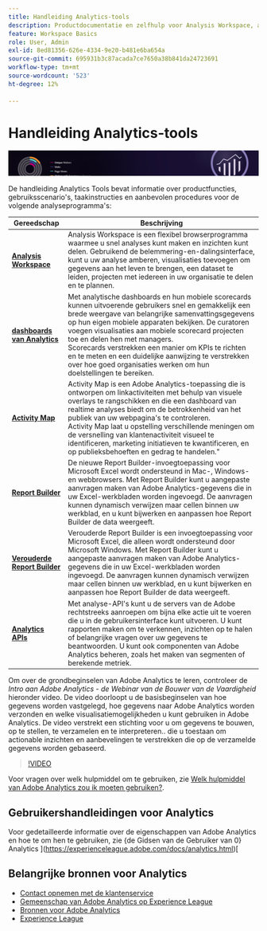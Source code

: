 ```yaml
---
title: Handleiding Analytics-tools
description: Productdocumentatie en zelfhulp voor Analysis Workspace, analytische dashboards (mobiele app), Activity Map, Report Builder, rapportage-API en rapporten en analyse.
feature: Workspace Basics
role: User, Admin
exl-id: 8ed81356-626e-4334-9e20-b481e6ba654a
source-git-commit: 695931b3c87acada7ce7650a38b841da24723691
workflow-type: tm+mt
source-wordcount: '523'
ht-degree: 12%

---
```


# Handleiding Analytics-tools

![Banner](../../assets/doc_banner_analyze.png)

De handleiding Analytics Tools bevat informatie over productfuncties, gebruiksscenario&#39;s, taakinstructies en aanbevolen procedures voor de volgende analyseprogramma&#39;s:

| Gereedschap | Beschrijving |
|-----------|----------------|
| **[Analysis Workspace ](https://experienceleague.adobe.com/docs/analytics/analyze/analysis-workspace/home.html)** | Analysis Workspace is een flexibel browserprogramma waarmee u snel analyses kunt maken en inzichten kunt delen. Gebruikend de belemmering-en-dalingsinterface, kunt u uw analyse amberen, visualisaties toevoegen om gegevens aan het leven te brengen, een dataset te leiden, projecten met iedereen in uw organisatie te delen en te plannen. |
| **[dashboards van Analytics ](https://experienceleague.adobe.com/docs/analytics/analyze/mobapp/home.html)** | Met analytische dashboards en hun mobiele scorecards kunnen uitvoerende gebruikers snel en gemakkelijk een brede weergave van belangrijke samenvattingsgegevens op hun eigen mobiele apparaten bekijken. De curatoren voegen visualisaties aan mobiele scorecard projecten toe en delen hen met managers.  <br> Scorecards verstrekken een manier om KPIs te richten en te meten en een duidelijke aanwijzing te verstrekken over hoe goed organisaties werken om hun doelstellingen te bereiken. |
| **[Activity Map ](https://experienceleague.adobe.com/docs/analytics/analyze/activity-map/activity-map.html)** | Activity Map is een Adobe Analytics-toepassing die is ontworpen om linkactiviteiten met behulp van visuele overlays te rangschikken en die een dashboard van realtime analyses biedt om de betrokkenheid van het publiek van uw webpagina&#39;s te controleren. <br> Activity Map laat u opstelling verschillende meningen om de versnelling van klantenactiviteit visueel te identificeren, marketing initiatieven te kwantificeren, en op publieksbehoeften en gedrag te handelen.&quot; |
| **[Report Builder ](https://experienceleague.adobe.com/docs/analytics/analyze/report-builder/home.html)** | De nieuwe Report Builder-invoegtoepassing voor Microsoft Excel wordt ondersteund in Mac-, Windows- en webbrowsers. Met Report Builder kunt u aangepaste aanvragen maken van Adobe Analytics-gegevens die in uw Excel-werkbladen worden ingevoegd. De aanvragen kunnen dynamisch verwijzen maar cellen binnen uw werkblad, en u kunt bijwerken en aanpassen hoe Report Builder de data weergeeft. |
| **[Verouderde Report Builder](/help/analyze/legacy-report-builder/home.md)** | Verouderde Report Builder is een invoegtoepassing voor Microsoft Excel, die alleen wordt ondersteund door Microsoft Windows. Met Report Builder kunt u aangepaste aanvragen maken van Adobe Analytics-gegevens die in uw Excel-werkbladen worden ingevoegd. De aanvragen kunnen dynamisch verwijzen maar cellen binnen uw werkblad, en u kunt bijwerken en aanpassen hoe Report Builder de data weergeeft. |
| **[Analytics APIs ](https://developer.adobe.com/analytics-apis/docs/2.0/)** | Met analyse-API&#39;s kunt u de servers van de Adobe rechtstreeks aanroepen om bijna elke actie uit te voeren die u in de gebruikersinterface kunt uitvoeren. U kunt rapporten maken om te verkennen, inzichten op te halen of belangrijke vragen over uw gegevens te beantwoorden. U kunt ook componenten van Adobe Analytics beheren, zoals het maken van segmenten of berekende metriek. |

Om over de grondbeginselen van Adobe Analytics te leren, controleer de *Intro aan Adobe Analytics - de Webinar van de Bouwer van de Vaardigheid* hieronder video. De video doorloopt u de basisbeginselen van hoe gegevens worden vastgelegd, hoe gegevens naar Adobe Analytics worden verzonden en welke visualisatiemogelijkheden u kunt gebruiken in Adobe Analytics. De video verstrekt een stichting voor u om gegevens te bouwen, op te stellen, te verzamelen en te interpreteren.. die u toestaan om actionable inzichten en aanbevelingen te verstrekken die op de verzamelde gegevens worden gebaseerd.

>[!VIDEO](https://video.tv.adobe.com/v/27429/?quality=12)

Voor vragen over welk hulpmiddel om te gebruiken, zie [ Welk hulpmiddel van Adobe Analytics zou ik moeten gebruiken?](https://experienceleague.adobe.com/docs/analytics/analyze/admin-overview/which-analytics-tool.html).

## Gebruikershandleidingen voor Analytics

Voor gedetailleerde informatie over de eigenschappen van Adobe Analytics en hoe te om hen te gebruiken, zie {de Gidsen van de Gebruiker van 0} Analytics ](https://experienceleague.adobe.com/docs/analytics.html)[

## Belangrijke bronnen voor Analytics

* [Contact opnemen met de klantenservice](https://experienceleague.adobe.com/?support-solution=Analytics&amp;lang=nl#support)
* [ Gemeenschap van Adobe Analytics op Experience League ](https://experienceleaguecommunities.adobe.com/t5/adobe-analytics/ct-p/adobe-analytics-community)
* [Bronnen voor Adobe Analytics](https://experienceleaguecommunities.adobe.com/t5/adobe-analytics-discussions/adobe-analytics-resources/m-p/276666)
* [Experience League](https://landing.adobe.com/experience-league/)

